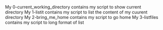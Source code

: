 My 0-current_working_directory contains my  script to show current directory
My 1-listit contains my  script to list the content of my cuurent directory 
My 2-bring_me_home contains my script to go home
My 3-listfiles contains my script to long format of list 
